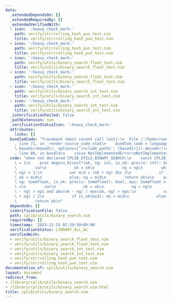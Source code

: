 ```yaml
---
data:
  _extendedDependsOn: []
  _extendedRequiredBy: []
  _extendedVerifiedWith:
  - icon: ':heavy_check_mark:'
    path: verify/str/rolling_hash_pun_test.nim
    title: verify/str/rolling_hash_pun_test.nim
  - icon: ':heavy_check_mark:'
    path: verify/str/rolling_hash_pun_test.nim
    title: verify/str/rolling_hash_pun_test.nim
  - icon: ':heavy_check_mark:'
    path: verify/utils/binary_search_float_test.nim
    title: verify/utils/binary_search_float_test.nim
  - icon: ':heavy_check_mark:'
    path: verify/utils/binary_search_float_test.nim
    title: verify/utils/binary_search_float_test.nim
  - icon: ':heavy_check_mark:'
    path: verify/utils/binary_search_int_test.nim
    title: verify/utils/binary_search_int_test.nim
  - icon: ':heavy_check_mark:'
    path: verify/utils/binary_search_int_test.nim
    title: verify/utils/binary_search_int_test.nim
  _isVerificationFailed: false
  _pathExtension: nim
  _verificationStatusIcon: ':heavy_check_mark:'
  attributes:
    links: []
  bundledCode: "Traceback (most recent call last):\n  File \"/home/runner/.local/lib/python3.10/site-packages/onlinejudge_verify/documentation/build.py\"\
    , line 71, in _render_source_code_stat\n    bundled_code = language.bundle(stat.path,\
    \ basedir=basedir, options={'include_paths': [basedir]}).decode()\n  File \"/home/runner/.local/lib/python3.10/site-packages/onlinejudge_verify/languages/nim.py\"\
    , line 86, in bundle\n    raise NotImplementedError\nNotImplementedError\n"
  code: "when not declared CPLIB_UTILS_BINARY_SEARCH:\n    const CPLIB_UTILS_BINARY_SEARCH*\
    \ = 1\n    proc meguru_bisect*(ok, ng: int, is_ok: proc(x: int): bool): int =\n\
    \        var\n            ok = ok\n            ng = ng\n        while abs(ok -\
    \ ng) > 1:\n            var mid = (ok + ng) div 2\n            if is_ok(mid):\
    \ ok = mid\n            else: ng = mid\n        return ok\n\n    proc meguru_bisect*(ok,\
    \ ng: SomeFloat, is_ok: proc(x: SomeFloat): bool, eps: SomeFloat = 1e-10): SomeFloat\
    \ =\n        var\n            ok = ok\n            ng = ng\n        while abs(ok\
    \ - ng) > eps and abs(ok - ng) / max(ok, ng) > eps:\n            var mid = (ok\
    \ + ng) / 2\n            if is_ok(mid): ok = mid\n            else: ng = mid\n\
    \        return ok\n"
  dependsOn: []
  isVerificationFile: false
  path: cplib/utils/binary_search.nim
  requiredBy: []
  timestamp: '2023-12-25 07:39:58+09:00'
  verificationStatus: LIBRARY_ALL_AC
  verifiedWith:
  - verify/utils/binary_search_float_test.nim
  - verify/utils/binary_search_float_test.nim
  - verify/utils/binary_search_int_test.nim
  - verify/utils/binary_search_int_test.nim
  - verify/str/rolling_hash_pun_test.nim
  - verify/str/rolling_hash_pun_test.nim
documentation_of: cplib/utils/binary_search.nim
layout: document
redirect_from:
- /library/cplib/utils/binary_search.nim
- /library/cplib/utils/binary_search.nim.html
title: cplib/utils/binary_search.nim
---
```

